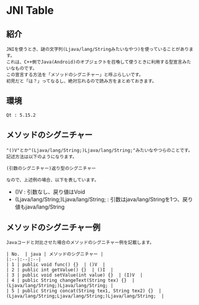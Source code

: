 
# JNI Table

## 紹介

    JNIを使うとき、謎の文字列(Ljava/lang/Stringみたいなやつ)を使っていることがあります。  
    これは、C++側でJava(Android)のオブジェクトを召喚して使うときに利用する型宣言みたいなものです。  
    この宣言する方法を「メソッドのシグニチャー」と呼ぶらしいです。  
    初見だと「は？」ってなるし、絶対忘れるので読み方をまとめておきます。  
    
## 環境

    Qt : 5.15.2

## メソッドのシグニチャー

    "()V"とか"(Ljava/lang/String;)Ljava/lang/String;"みたいなやつらのことです。  
    記述方法は以下のようになります。  

    (引数のシグニチャー)返り型のシグニチャー  

    なので、上述例の場合、以下を表しています。  
    
* ()V
: 引数なし、戻り値はVoid  
* (Ljava/lang/String;)Ljava/lang/String;
: 引数はjava/lang/Stringを1つ、戻り値もjava/lang/String  
    

## メソッドのシグニチャー例

    Javaコードと対比させた場合のメソッドのシグニチャー例を記載します。  
    
    | No.  | java | メソッドのシグニチャー |
    |:--|:--|:--|
    | 1 | public void func() {}  | ()V  |
    | 2 | public int getValue() {}  | ()I  |
    | 3 | public void setValue(int value) {}  | (I)V  |
    | 4 | public String changeText(String tex) {}  | (Ljava/lang/String;)Ljava/lang/String; |
    | 5 | public String concat(String tex1, String tex2) {}  | (Ljava/lang/String;Ljava/lang/String;)Ljava/lang/String;  |
    
